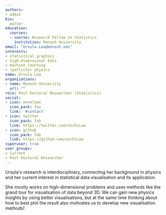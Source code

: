 ```yaml
---
authors:
- admin
bio: 
  matter.
education:
  courses:
  - course: Research Fellow in Statistics
    institution: Monash University
email: "Ursula.Laa@monash.edu"
interests:
- statistical graphics
- high-dimensional data
- machine learning
- (particle) physics
name: Ursula Laa
organizations:
- name: Monash University
  url: ""
role: Post Doctoral Researcher (Statistics)
social:
- icon: envelope
  icon_pack: fas
  link: '#contact'
- icon: twitter
  icon_pack: fab
  link: https://twitter.com/UschiLaa
- icon: github
  icon_pack: fab
  link: https://github.com/uschiLaa
superuser: true
user_groups:
- Current
- Post Doctoral Researcher
---
```


Ursula's research is interdisciplinary, connecting her background in physics and her current interest in statistical data visualisation and its application.

She mostly works on high-dimensional problems and uses methods like the grand tour for visualisation of data beyond 3D. We can gain new physics insights by using better visualisations, but at the same time thinking about how to best plot the result also motivates us to develop new visualisation methods!

